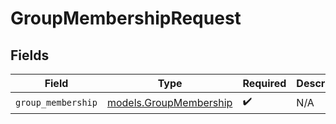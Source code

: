 # GroupMembershipRequest


## Fields

| Field                                                  | Type                                                   | Required                                               | Description                                            |
| ------------------------------------------------------ | ------------------------------------------------------ | ------------------------------------------------------ | ------------------------------------------------------ |
| `group_membership`                                     | [models.GroupMembership](../models/groupmembership.md) | :heavy_check_mark:                                     | N/A                                                    |